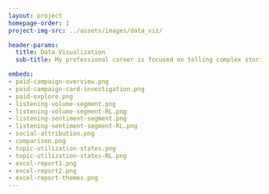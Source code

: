 ```yaml
---
layout: project
homepage-order: 1
project-img-src: ../assets/images/data_viz/

header-params:
  title: Data Visualization
  sub-title: My professional career is focused on telling complex stories by transforming complex data into actionable and insightful information. Understanding the user’s context with the data is vital to making information accessible and dictates the form. The following are examples of different stories I’ve told with information focused on principles of clarity, accessibility, and delivering insight.

embeds:
- paid-campaign-overview.png
- paid-campaign-card-investigation.png
- paid-explore.png
- listening-volume-segment.png
- listening-volume-segment-RL.png
- listening-sentiment-segment.png
- listening-sentiment-segment-RL.png
- social-attribution.png
- comparison.png
- topic-utilization-states.png
- topic-utilization-states-RL.png
- excel-report1.png
- excel-report2.png
- excel-report-themes.png
---
```

